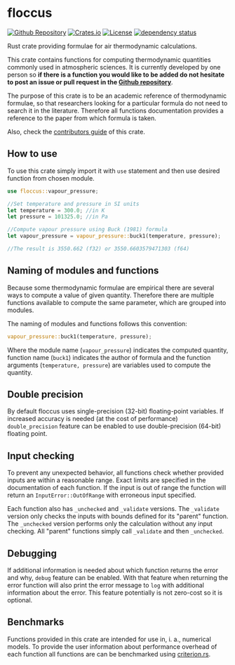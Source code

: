 # floccus

[![Github Repository](https://img.shields.io/badge/Github-Repository-blue?style=flat-square&logo=github&color=blue)](https://github.com/ScaleWeather/floccus)
[![Crates.io](https://img.shields.io/crates/v/floccus?style=flat-square)](https://crates.io/crates/floccus)
[![License](https://img.shields.io/github/license/ScaleWeather/floccus?style=flat-square)](https://choosealicense.com/licenses/apache-2.0/)
[![dependency status](https://deps.rs/repo/github/ScaleWeather/floccus/status.svg?style=flat-square)](https://deps.rs/repo/github/ScaleWeather/floccus)

Rust crate providing formulae for air thermodynamic calculations.

This crate contains functions for computing thermodynamic quantities commonly used in atmospheric sciences. It is currently developed by one person so **if there is a function you would like to be added do not hesitate to post an issue or pull request in the [Github repository](https://github.com/ScaleWeather/floccus)**.

The purpose of this crate is to be an academic reference of thermodynamic formulae,
so that researchers looking for a particular formula do not need to search it in the literature.
Therefore all functions documentation provides a reference to the paper from which formula is taken.

Also, check the [contributors guide](https://github.com/ScaleWeather/floccus/blob/main/CONTRIBUTE.md) of this crate.

## How to use

To use this crate simply import it with `use` statement and then use desired function from chosen module.

```Rust
use floccus::vapour_pressure;

//Set temperature and pressure in SI units
let temperature = 300.0; //in K
let pressure = 101325.0; //in Pa

//Compute vapour pressure using Buck (1981) formula
let vapour_pressure = vapour_pressure::buck1(temperature, pressure);

//The result is 3550.662 (f32) or 3550.6603579471303 (f64)
```

## Naming of modules and functions

Because some thermodynamic formulae are empirical there are several ways to compute a value of given quantity.
Therefore there are multiple functions available to compute the same parameter, which are grouped into modules.

The naming of modules and functions follows this convention:

```Rust
vapour_pressure::buck1(temperature, pressure);
```

Where the module name (`vapour_pressure`) indicates the computed quantity, function name (`buck1`) indicates the author of formula
and the function arguments (`temperature, pressure`) are variables used to compute the quantity.

## Double precision

By default floccus uses single-precision (32-bit) floating-point variables.
If increased accuracy is needed (at the cost of performance) `double_precision` feature can be enabled
to use double-precision (64-bit) floating point.

## Input checking

To prevent any unexpected behavior, all functions check whether provided inputs are within a reasonable range.
Exact limits are specified in the documentation of each function.
If the input is out of range the function will return an `InputError::OutOfRange` with erroneous input specified.

Each function also has `_unchecked` and `_validate` versions. The `_validate` version only checks the inputs with bounds defined for its "parent" function.
The `_unchecked` version performs only the calculation without any input checking. All "parent" functions simply call `_validate` and then `_unchecked`.

## Debugging

If additional information is needed about which function returns the error and why, `debug` feature can be enabled.
With that feature when returning the error function will also print the error message to `log` with additional
information about the error. This feature potentially is not zero-cost so it is optional.

## Benchmarks

Functions provided in this crate are intended for use in, i. a., numerical models. To provide the user information about performance overhead of each function all functions are can be benchmarked using [criterion.rs](https://bheisler.github.io/criterion.rs/book/index.html).
